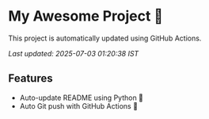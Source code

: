 # My Awesome Project 🚀

This project is automatically updated using GitHub Actions.

_Last updated: 2025-07-03 01:20:38 IST_

## Features
- Auto-update README using Python 🐍
- Auto Git push with GitHub Actions 🤖
